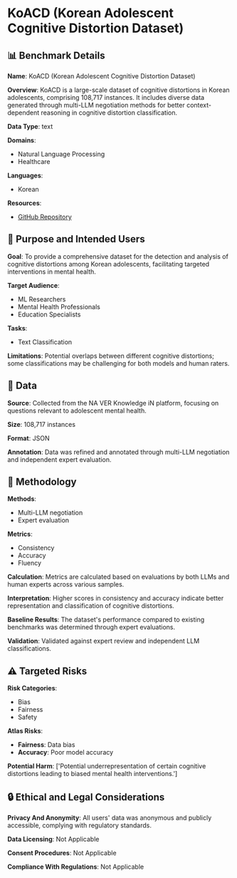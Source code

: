 # KoACD (Korean Adolescent Cognitive Distortion Dataset)

## 📊 Benchmark Details

**Name**: KoACD (Korean Adolescent Cognitive Distortion Dataset)

**Overview**: KoACD is a large-scale dataset of cognitive distortions in Korean adolescents, comprising 108,717 instances. It includes diverse data generated through multi-LLM negotiation methods for better context-dependent reasoning in cognitive distortion classification.

**Data Type**: text

**Domains**:
- Natural Language Processing
- Healthcare

**Languages**:
- Korean

**Resources**:
- [GitHub Repository](https://github.com/cocoboldongle/KoACD)

## 🎯 Purpose and Intended Users

**Goal**: To provide a comprehensive dataset for the detection and analysis of cognitive distortions among Korean adolescents, facilitating targeted interventions in mental health.

**Target Audience**:
- ML Researchers
- Mental Health Professionals
- Education Specialists

**Tasks**:
- Text Classification

**Limitations**: Potential overlaps between different cognitive distortions; some classifications may be challenging for both models and human raters.

## 💾 Data

**Source**: Collected from the NA VER Knowledge iN platform, focusing on questions relevant to adolescent mental health.

**Size**: 108,717 instances

**Format**: JSON

**Annotation**: Data was refined and annotated through multi-LLM negotiation and independent expert evaluation.

## 🔬 Methodology

**Methods**:
- Multi-LLM negotiation
- Expert evaluation

**Metrics**:
- Consistency
- Accuracy
- Fluency

**Calculation**: Metrics are calculated based on evaluations by both LLMs and human experts across various samples.

**Interpretation**: Higher scores in consistency and accuracy indicate better representation and classification of cognitive distortions.

**Baseline Results**: The dataset's performance compared to existing benchmarks was determined through expert evaluations.

**Validation**: Validated against expert review and independent LLM classifications.

## ⚠️ Targeted Risks

**Risk Categories**:
- Bias
- Fairness
- Safety

**Atlas Risks**:
- **Fairness**: Data bias
- **Accuracy**: Poor model accuracy

**Potential Harm**: ['Potential underrepresentation of certain cognitive distortions leading to biased mental health interventions.']

## 🔒 Ethical and Legal Considerations

**Privacy And Anonymity**: All users' data was anonymous and publicly accessible, complying with regulatory standards.

**Data Licensing**: Not Applicable

**Consent Procedures**: Not Applicable

**Compliance With Regulations**: Not Applicable

